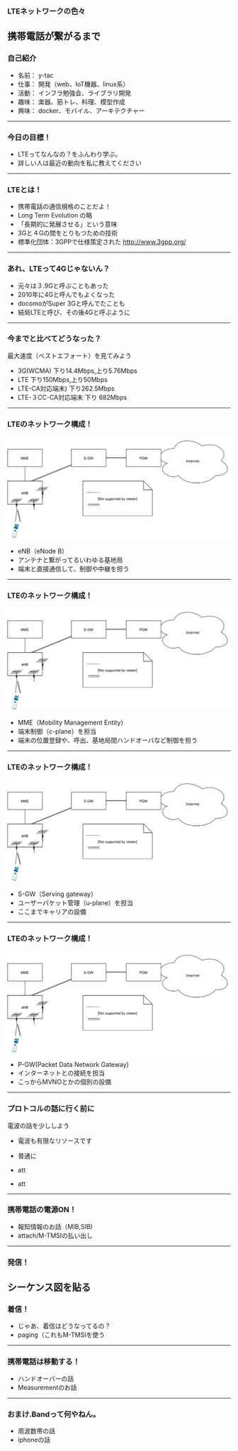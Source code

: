 ### LTEネットワークの色々
携帯電話が繋がるまで
---
### 自己紹介
- 名前： y-tac
- 仕事： 開発（web、IoT機器、linux系）
- 活動： インフラ勉強会、ライブラリ開発
- 趣味： 楽器、筋トレ、料理、模型作成
- 興味： docker、モバイル、アーキテクチャー
---
### 今日の目標！
- LTEってなんなの？をふんわり学ぶ。
- 詳しい人は最近の動向を私に教えてください
---
### LTEとは！
- 携帯電話の通信規格のことだよ！
 - Long Term Evolution の略
  - 「長期的に発展させる」という意味
  - 3Gと４Gの間をとりもつための技術
 - 標準化団体：3GPPで仕様策定された
   http://www.3gpp.org/
---
### あれ、LTEって4Gじゃないん？
- 元々は３.9Gと呼ぶこともあった
- 2010年に4Gと呼んでもよくなった
- docomoがSuper 3Gと呼んでたことも
 - 結局LTEと呼び、その後4Gと呼ぶように
---
### 今までと比べてどうなった？
最大速度（ベストエフォート）を見てみよう
- 3G(WCMA) 下り14.4Mbps,上り5.76Mbps
- LTE 下り150Mbps,上り50Mbps
- LTE-CA対応端末) 下り262.5Mbps
- LTE-３CC-CA対応端末 下り 682Mbps 
---
### LTEのネットワーク構成！
![alt](network.svg)
- eNB（eNode B）
 - アンテナと繋がってるいわゆる基地局
 - 端末と直接通信して、制御や中継を担う
---
### LTEのネットワーク構成！
![alt](network.svg)
- MME（Mobility Management Entity）
 - 端末制御（c-plane）を担当
 - 端末の位置登録や、呼出、基地局間ハンドオーバなど制御を担う
---
### LTEのネットワーク構成！
![alt](network.svg)
- S-GW（Serving gateway） 
 - ユーザーパケット管理（u-plane）を担当
 - ここまでキャリアの設備 
---
### LTEのネットワーク構成！
![alt](network.svg)
- P-GW(Packet Data Network Gateway)
 - インターネットとの接続を担当
 - こっからMVNOとかの個別の設備
---
### プロトコルの話に行く前に
電波の話を少ししよう
- 電波も有限なリソースです
- 普通に
- att

- att
---
### 携帯電話の電源ON！
- 報知情報のお話（MIB,SIB)
- attach/M-TMSIの払い出し
---
### 発信！
シーケンス図を貼る
---
### 着信！
- じゃあ、着信はどうなってるの？
 - paging（これもM-TMSIを使う
---
### 携帯電話は移動する！
- ハンドオーバーの話
- Measurementのお話
---
### おまけ.Bandって何やねん。
- 周波数帯の話
- iphoneの話
